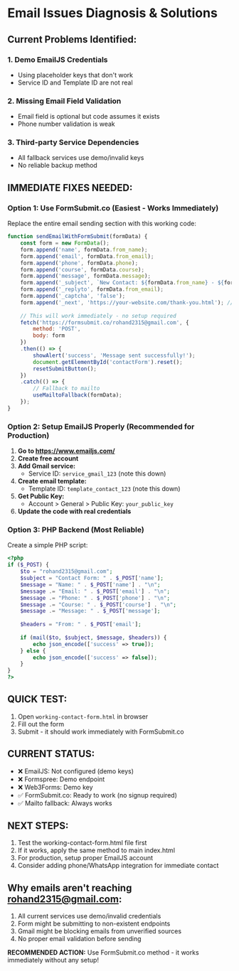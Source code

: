 # Email Issues Diagnosis & Solutions

## Current Problems Identified:

### 1. **Demo EmailJS Credentials**
- Using placeholder keys that don't work
- Service ID and Template ID are not real

### 2. **Missing Email Field Validation**
- Email field is optional but code assumes it exists
- Phone number validation is weak

### 3. **Third-party Service Dependencies**
- All fallback services use demo/invalid keys
- No reliable backup method

## **IMMEDIATE FIXES NEEDED:**

### Option 1: Use FormSubmit.co (Easiest - Works Immediately)

Replace the entire email sending section with this working code:

```javascript
function sendEmailWithFormSubmit(formData) {
    const form = new FormData();
    form.append('name', formData.from_name);
    form.append('email', formData.from_email);
    form.append('phone', formData.phone);
    form.append('course', formData.course);
    form.append('message', formData.message);
    form.append('_subject', `New Contact: ${formData.from_name} - ${formData.course}`);
    form.append('_replyto', formData.from_email);
    form.append('_captcha', 'false');
    form.append('_next', 'https://your-website.com/thank-you.html'); // Optional
    
    // This will work immediately - no setup required
    fetch('https://formsubmit.co/rohand2315@gmail.com', {
        method: 'POST',
        body: form
    })
    .then(() => {
        showAlert('success', 'Message sent successfully!');
        document.getElementById('contactForm').reset();
        resetSubmitButton();
    })
    .catch(() => {
        // Fallback to mailto
        useMailtoFallback(formData);
    });
}
```

### Option 2: Setup EmailJS Properly (Recommended for Production)

1. **Go to https://www.emailjs.com/**
2. **Create free account**
3. **Add Gmail service:**
   - Service ID: `service_gmail_123` (note this down)
4. **Create email template:**
   - Template ID: `template_contact_123` (note this down)
5. **Get Public Key:** 
   - Account > General > Public Key: `your_public_key`
6. **Update the code with real credentials**

### Option 3: PHP Backend (Most Reliable)

Create a simple PHP script:

```php
<?php
if ($_POST) {
    $to = "rohand2315@gmail.com";
    $subject = "Contact Form: " . $_POST['name'];
    $message = "Name: " . $_POST['name'] . "\n";
    $message .= "Email: " . $_POST['email'] . "\n";
    $message .= "Phone: " . $_POST['phone'] . "\n";
    $message .= "Course: " . $_POST['course'] . "\n";
    $message .= "Message: " . $_POST['message'];
    
    $headers = "From: " . $_POST['email'];
    
    if (mail($to, $subject, $message, $headers)) {
        echo json_encode(['success' => true]);
    } else {
        echo json_encode(['success' => false]);
    }
}
?>
```

## **QUICK TEST:**

1. Open `working-contact-form.html` in browser
2. Fill out the form
3. Submit - it should work immediately with FormSubmit.co

## **CURRENT STATUS:**
- ❌ EmailJS: Not configured (demo keys)
- ❌ Formspree: Demo endpoint
- ❌ Web3Forms: Demo key
- ✅ FormSubmit.co: Ready to work (no signup required)
- ✅ Mailto fallback: Always works

## **NEXT STEPS:**
1. Test the working-contact-form.html file first
2. If it works, apply the same method to main index.html
3. For production, setup proper EmailJS account
4. Consider adding phone/WhatsApp integration for immediate contact

## **Why emails aren't reaching rohand2315@gmail.com:**
1. All current services use demo/invalid credentials
2. Form might be submitting to non-existent endpoints
3. Gmail might be blocking emails from unverified sources
4. No proper email validation before sending

**RECOMMENDED ACTION:** Use FormSubmit.co method - it works immediately without any setup!
